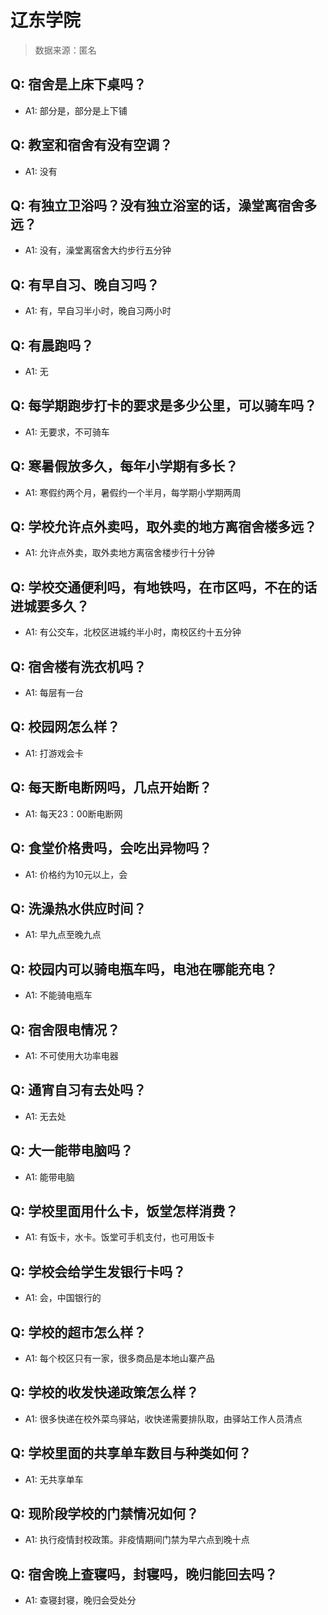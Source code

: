 # 辽东学院

> 数据来源：匿名

## Q: 宿舍是上床下桌吗？

- A1: 部分是，部分是上下铺

## Q: 教室和宿舍有没有空调？

- A1: 没有

## Q: 有独立卫浴吗？没有独立浴室的话，澡堂离宿舍多远？

- A1: 没有，澡堂离宿舍大约步行五分钟

## Q: 有早自习、晚自习吗？

- A1: 有，早自习半小时，晚自习两小时

## Q: 有晨跑吗？

- A1: 无

## Q: 每学期跑步打卡的要求是多少公里，可以骑车吗？

- A1: 无要求，不可骑车

## Q: 寒暑假放多久，每年小学期有多长？

- A1: 寒假约两个月，暑假约一个半月，每学期小学期两周

## Q: 学校允许点外卖吗，取外卖的地方离宿舍楼多远？

- A1: 允许点外卖，取外卖地方离宿舍楼步行十分钟

## Q: 学校交通便利吗，有地铁吗，在市区吗，不在的话进城要多久？

- A1: 有公交车，北校区进城约半小时，南校区约十五分钟

## Q: 宿舍楼有洗衣机吗？

- A1: 每层有一台

## Q: 校园网怎么样？

- A1: 打游戏会卡

## Q: 每天断电断网吗，几点开始断？

- A1: 每天23：00断电断网

## Q: 食堂价格贵吗，会吃出异物吗？

- A1: 价格约为10元以上，会

## Q: 洗澡热水供应时间？

- A1: 早九点至晚九点

## Q: 校园内可以骑电瓶车吗，电池在哪能充电？

- A1: 不能骑电瓶车

## Q: 宿舍限电情况？

- A1: 不可使用大功率电器

## Q: 通宵自习有去处吗？

- A1: 无去处

## Q: 大一能带电脑吗？

- A1: 能带电脑

## Q: 学校里面用什么卡，饭堂怎样消费？

- A1: 有饭卡，水卡。饭堂可手机支付，也可用饭卡

## Q: 学校会给学生发银行卡吗？

- A1: 会，中国银行的

## Q: 学校的超市怎么样？

- A1: 每个校区只有一家，很多商品是本地山寨产品

## Q: 学校的收发快递政策怎么样？

- A1: 很多快递在校外菜鸟驿站，收快递需要排队取，由驿站工作人员清点

## Q: 学校里面的共享单车数目与种类如何？

- A1: 无共享单车

## Q: 现阶段学校的门禁情况如何？

- A1: 执行疫情封校政策。非疫情期间门禁为早六点到晚十点

## Q: 宿舍晚上查寝吗，封寝吗，晚归能回去吗？

- A1: 查寝封寝，晚归会受处分

